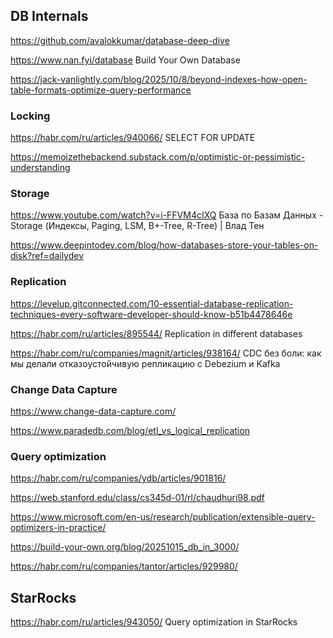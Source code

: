 ## DB Internals

<https://github.com/avalokkumar/database-deep-dive>

<https://www.nan.fyi/database> Build Your Own Database

<https://jack-vanlightly.com/blog/2025/10/8/beyond-indexes-how-open-table-formats-optimize-query-performance>

### Locking

https://habr.com/ru/articles/940066/ SELECT FOR UPDATE

https://memoizethebackend.substack.com/p/optimistic-or-pessimistic-understanding

### Storage
https://www.youtube.com/watch?v=i-FFVM4cIXQ База по Базам Данных - Storage (Индексы, Paging, LSM, B+-Tree, R-Tree) | Влад Тен 

https://www.deepintodev.com/blog/how-databases-store-your-tables-on-disk?ref=dailydev

### Replication
https://levelup.gitconnected.com/10-essential-database-replication-techniques-every-software-developer-should-know-b51b4478646e 

https://habr.com/ru/articles/895544/ Replication in different databases

https://habr.com/ru/companies/magnit/articles/938164/ CDC без боли: как мы делали отказоустойчивую репликацию с Debezium и Kafka

### Change Data Capture

https://www.change-data-capture.com/

https://www.paradedb.com/blog/etl_vs_logical_replication

### Query optimization

https://habr.com/ru/companies/ydb/articles/901816/

https://web.stanford.edu/class/cs345d-01/rl/chaudhuri98.pdf

https://www.microsoft.com/en-us/research/publication/extensible-query-optimizers-in-practice/

https://build-your-own.org/blog/20251015_db_in_3000/


https://habr.com/ru/companies/tantor/articles/929980/

## StarRocks

https://habr.com/ru/articles/943050/  Query optimization in StarRocks


